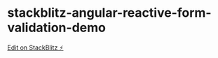 # stackblitz-angular-reactive-form-validation-demo

[Edit on StackBlitz ⚡️](https://stackblitz.com/edit/angular-8-reactive-form-validation-demo-efwphc)